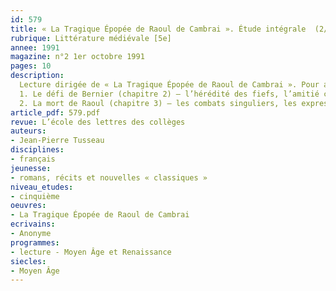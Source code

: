 ```yaml
---
id: 579
title: « La Tragique Épopée de Raoul de Cambrai ». Étude intégrale  (2/3) 
rubrique: Littérature médiévale [5e]
annee: 1991
magazine: n°2 1er octobre 1991
pages: 10
description: 
  Lecture dirigée de « La Tragique Épopée de Raoul de Cambrai ». Pour appréhender les raisons de cette guerre, son déclenchement, l’horreur des batailles, le personnage de Raoul. Une chanson de geste réaliste qui dépasse la rhétorique…
  1. Le défi de Bernier (chapitre 2) – l’hérédité des fiefs, l’amitié contre la guerre, l’autre solution, la logique de guerre, les deux ambassades, Raoul, personnage démoniaque…
  2. La mort de Raoul (chapitre 3) – les combats singuliers, les expressions, l’horreur de la guerre…
article_pdf: 579.pdf
revue: L’école des lettres des collèges
auteurs:
- Jean-Pierre Tusseau
disciplines:
- français
jeunesse:
- romans, récits et nouvelles « classiques »
niveau_etudes:
- cinquième
oeuvres:
- La Tragique Épopée de Raoul de Cambrai
ecrivains:
- Anonyme
programmes:
- lecture - Moyen Âge et Renaissance
siecles:
- Moyen Âge
---
```

